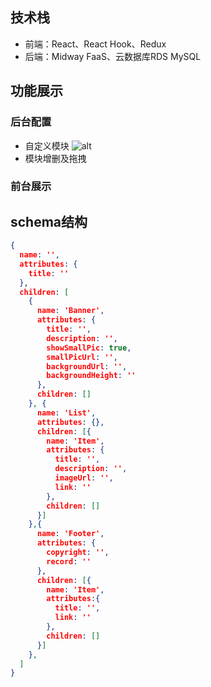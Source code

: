 ## 技术栈
- 前端：React、React Hook、Redux
- 后端：Midway FaaS、云数据库RDS MySQL
## 功能展示
### 后台配置
- 自定义模块
  ![alt](https://github.com/festina-lente-z/react-blog-notes/blob/master/img/1.gif)
- 模块增删及拖拽
### 前台展示
## schema结构
```json
{
  name: '',
  attributes: {
    title: ''
  },
  children: [
    {
      name: 'Banner',
      attributes: {
        title: '',
        description: '',
        showSmallPic: true,
        smallPicUrl: '',
        backgroundUrl: '',
        backgroundHeight: ''
      },
      children: []
    }, {
      name: 'List',
      attributes: {},
      children: [{
        name: 'Item',
        attributes: {
          title: '',
          description: '',
          imageUrl: '',
          link: ''
        },
        children: [] 
      }]
    },{
      name: 'Footer',
      attributes: {
        copyright: '',
        record: ''
      },
      children: [{
        name: 'Item',
        attributes:{
          title: '',
          link: ''
        },
        children: []
      }]
    },
  ]
}
```

